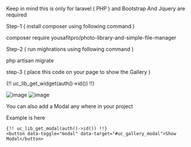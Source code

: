 Keep in mind this is only for laravel ( PHP ) and Bootstrap And Jquery are required



Step-1 ( install composer using following command )

 
composer require yousafitpro/photo-library-and-simple-file-manager

Step-2 ( run mighrations using following command )


php artisan migrate


step-3 ( place this code on your page to show the Gallery )



{!! uc_lib_get_widget(auth()->id()) !!}

![image](https://github.com/yousafitpro/c-photo-library-and-simple-file-manager/assets/77118786/3100f7fb-6a61-4fc6-9536-9f2c948eb3c6)
![image](https://github.com/yousafitpro/c-photo-library-and-simple-file-manager/assets/77118786/d18ffd04-93d2-4db5-b95c-2a2ee329a665)




You can also add a Modal any where in your project

Example is here 


    {!! uc_lib_get_modal(auth()->id()) !!}
    <button data-toggle="modal" data-target="#uc_gallery_modal">Show Modal</button>


